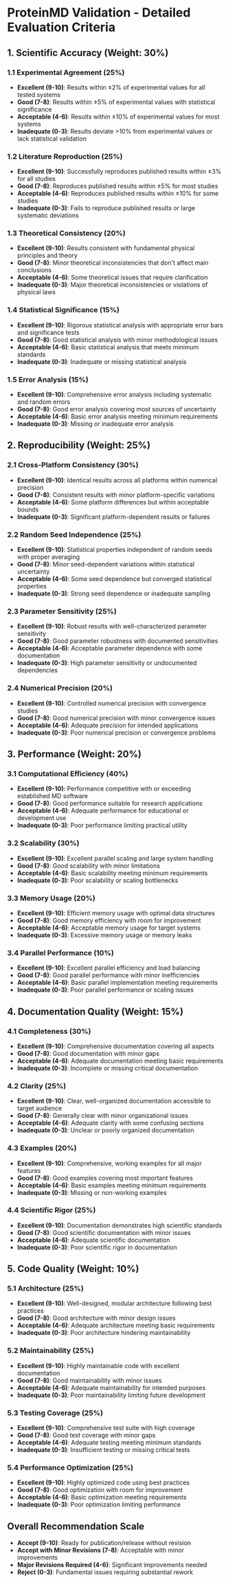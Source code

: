 
# ProteinMD Validation - Detailed Evaluation Criteria

## 1. Scientific Accuracy (Weight: 30%)

### 1.1 Experimental Agreement (25%)
- **Excellent (9-10)**: Results within ±2% of experimental values for all tested systems
- **Good (7-8)**: Results within ±5% of experimental values with statistical significance
- **Acceptable (4-6)**: Results within ±10% of experimental values for most systems
- **Inadequate (0-3)**: Results deviate >10% from experimental values or lack statistical validation

### 1.2 Literature Reproduction (25%)
- **Excellent (9-10)**: Successfully reproduces published results within ±3% for all studies
- **Good (7-8)**: Reproduces published results within ±5% for most studies
- **Acceptable (4-6)**: Reproduces published results within ±10% for some studies
- **Inadequate (0-3)**: Fails to reproduce published results or large systematic deviations

### 1.3 Theoretical Consistency (20%)
- **Excellent (9-10)**: Results consistent with fundamental physical principles and theory
- **Good (7-8)**: Minor theoretical inconsistencies that don't affect main conclusions
- **Acceptable (4-6)**: Some theoretical issues that require clarification
- **Inadequate (0-3)**: Major theoretical inconsistencies or violations of physical laws

### 1.4 Statistical Significance (15%)
- **Excellent (9-10)**: Rigorous statistical analysis with appropriate error bars and significance tests
- **Good (7-8)**: Good statistical analysis with minor methodological issues
- **Acceptable (4-6)**: Basic statistical analysis that meets minimum standards
- **Inadequate (0-3)**: Inadequate or missing statistical analysis

### 1.5 Error Analysis (15%)
- **Excellent (9-10)**: Comprehensive error analysis including systematic and random errors
- **Good (7-8)**: Good error analysis covering most sources of uncertainty
- **Acceptable (4-6)**: Basic error analysis meeting minimum requirements
- **Inadequate (0-3)**: Missing or inadequate error analysis

## 2. Reproducibility (Weight: 25%)

### 2.1 Cross-Platform Consistency (30%)
- **Excellent (9-10)**: Identical results across all platforms within numerical precision
- **Good (7-8)**: Consistent results with minor platform-specific variations
- **Acceptable (4-6)**: Some platform differences but within acceptable bounds
- **Inadequate (0-3)**: Significant platform-dependent results or failures

### 2.2 Random Seed Independence (25%)
- **Excellent (9-10)**: Statistical properties independent of random seeds with proper averaging
- **Good (7-8)**: Minor seed-dependent variations within statistical uncertainty
- **Acceptable (4-6)**: Some seed dependence but converged statistical properties
- **Inadequate (0-3)**: Strong seed dependence or inadequate sampling

### 2.3 Parameter Sensitivity (25%)
- **Excellent (9-10)**: Robust results with well-characterized parameter sensitivity
- **Good (7-8)**: Good parameter robustness with documented sensitivities
- **Acceptable (4-6)**: Acceptable parameter dependence with some documentation
- **Inadequate (0-3)**: High parameter sensitivity or undocumented dependencies

### 2.4 Numerical Precision (20%)
- **Excellent (9-10)**: Controlled numerical precision with convergence studies
- **Good (7-8)**: Good numerical precision with minor convergence issues
- **Acceptable (4-6)**: Adequate precision for intended applications
- **Inadequate (0-3)**: Poor numerical precision or convergence problems

## 3. Performance (Weight: 20%)

### 3.1 Computational Efficiency (40%)
- **Excellent (9-10)**: Performance competitive with or exceeding established MD software
- **Good (7-8)**: Good performance suitable for research applications
- **Acceptable (4-6)**: Adequate performance for educational or development use
- **Inadequate (0-3)**: Poor performance limiting practical utility

### 3.2 Scalability (30%)
- **Excellent (9-10)**: Excellent parallel scaling and large system handling
- **Good (7-8)**: Good scalability with minor limitations
- **Acceptable (4-6)**: Basic scalability meeting minimum requirements
- **Inadequate (0-3)**: Poor scalability or scaling bottlenecks

### 3.3 Memory Usage (20%)
- **Excellent (9-10)**: Efficient memory usage with optimal data structures
- **Good (7-8)**: Good memory efficiency with room for improvement
- **Acceptable (4-6)**: Acceptable memory usage for target systems
- **Inadequate (0-3)**: Excessive memory usage or memory leaks

### 3.4 Parallel Performance (10%)
- **Excellent (9-10)**: Excellent parallel efficiency and load balancing
- **Good (7-8)**: Good parallel performance with minor inefficiencies
- **Acceptable (4-6)**: Basic parallel implementation meeting requirements
- **Inadequate (0-3)**: Poor parallel performance or scaling issues

## 4. Documentation Quality (Weight: 15%)

### 4.1 Completeness (30%)
- **Excellent (9-10)**: Comprehensive documentation covering all aspects
- **Good (7-8)**: Good documentation with minor gaps
- **Acceptable (4-6)**: Adequate documentation meeting basic requirements
- **Inadequate (0-3)**: Incomplete or missing critical documentation

### 4.2 Clarity (25%)
- **Excellent (9-10)**: Clear, well-organized documentation accessible to target audience
- **Good (7-8)**: Generally clear with minor organizational issues
- **Acceptable (4-6)**: Adequate clarity with some confusing sections
- **Inadequate (0-3)**: Unclear or poorly organized documentation

### 4.3 Examples (20%)
- **Excellent (9-10)**: Comprehensive, working examples for all major features
- **Good (7-8)**: Good examples covering most important features
- **Acceptable (4-6)**: Basic examples meeting minimum requirements
- **Inadequate (0-3)**: Missing or non-working examples

### 4.4 Scientific Rigor (25%)
- **Excellent (9-10)**: Documentation demonstrates high scientific standards
- **Good (7-8)**: Good scientific documentation with minor issues
- **Acceptable (4-6)**: Adequate scientific documentation
- **Inadequate (0-3)**: Poor scientific rigor in documentation

## 5. Code Quality (Weight: 10%)

### 5.1 Architecture (25%)
- **Excellent (9-10)**: Well-designed, modular architecture following best practices
- **Good (7-8)**: Good architecture with minor design issues
- **Acceptable (4-6)**: Adequate architecture meeting basic requirements
- **Inadequate (0-3)**: Poor architecture hindering maintainability

### 5.2 Maintainability (25%)
- **Excellent (9-10)**: Highly maintainable code with excellent documentation
- **Good (7-8)**: Good maintainability with minor issues
- **Acceptable (4-6)**: Adequate maintainability for intended purposes
- **Inadequate (0-3)**: Poor maintainability limiting future development

### 5.3 Testing Coverage (25%)
- **Excellent (9-10)**: Comprehensive test suite with high coverage
- **Good (7-8)**: Good test coverage with minor gaps
- **Acceptable (4-6)**: Adequate testing meeting minimum standards
- **Inadequate (0-3)**: Insufficient testing or missing critical tests

### 5.4 Performance Optimization (25%)
- **Excellent (9-10)**: Highly optimized code using best practices
- **Good (7-8)**: Good optimization with room for improvement
- **Acceptable (4-6)**: Basic optimization meeting requirements
- **Inadequate (0-3)**: Poor optimization limiting performance

## Overall Recommendation Scale
- **Accept (9-10)**: Ready for publication/release without revision
- **Accept with Minor Revisions (7-8)**: Acceptable with minor improvements
- **Major Revisions Required (4-6)**: Significant improvements needed
- **Reject (0-3)**: Fundamental issues requiring substantial rework
